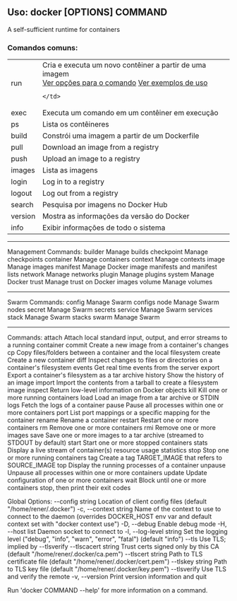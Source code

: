 
## Uso:  docker [OPTIONS] COMMAND

A self-sufficient runtime for containers

### Comandos comuns:
<table>
  <tr>
    <td>run</td>
    <td>
      Cria e executa um novo contêiner a partir de uma imagem
      <br/><a href="./logs.md">Ver opções para o comando</a>
      <a href="./logs.md">Ver exemplos de uso</a>
      
    </td>
  </tr>
  <tr>
    <td>exec</td>
    <td>Executa um comando em um contêiner em execução</td>
  </tr>
  <tr>
    <td>ps</td>
    <td>Lista os contêineres</td>
  </tr>
  <tr>
    <td>build</td>
    <td>Constrói uma imagem a partir de um Dockerfile</td>
  </tr>
  <tr>
    <td>pull</td>
    <td>Download an image from a registry</td>
  </tr>
  <tr>
    <td>push</td>
    <td>Upload an image to a registry</td>
  </tr>
  <tr>
    <td>images</td>
    <td>Lista as imagens</td>
  </tr>
  <tr>
    <td>login</td>
    <td>Log in to a registry</td>
  </tr>
  <tr>
    <td>logout</td>
    <td>Log out from a registry</td>
  </tr>
  <tr>
    <td>search</td>
      <td>Pesquisa por imagens no Docker Hub</td>
  </tr>
  <tr>
    <td>version</td>
    <td>Mostra as informações da versão do Docker</td>
  </tr>
  <tr>
    <td>info</td>
    <td>Exibir informações de todo o sistema</td>
  </tr>
</table>



---
   

Management Commands:
  builder     Manage builds
  checkpoint  Manage checkpoints
  container   Manage containers
  context     Manage contexts
  image       Manage images
  manifest    Manage Docker image manifests and manifest lists
  network     Manage networks
  plugin      Manage plugins
  system      Manage Docker
  trust       Manage trust on Docker images
  volume      Manage volumes
  
---
Swarm Commands:
  config      Manage Swarm configs
  node        Manage Swarm nodes
  secret      Manage Swarm secrets
  service     Manage Swarm services
  stack       Manage Swarm stacks
  swarm       Manage Swarm

---

Commands:
  attach      Attach local standard input, output, and error streams to a running container
  commit      Create a new image from a container's changes
  cp          Copy files/folders between a container and the local filesystem
  create      Create a new container
  diff        Inspect changes to files or directories on a container's filesystem
  events      Get real time events from the server
  export      Export a container's filesystem as a tar archive
  history     Show the history of an image
  import      Import the contents from a tarball to create a filesystem image
  inspect     Return low-level information on Docker objects
  kill        Kill one or more running containers
  load        Load an image from a tar archive or STDIN
  logs        Fetch the logs of a container
  pause       Pause all processes within one or more containers
  port        List port mappings or a specific mapping for the container
  rename      Rename a container
  restart     Restart one or more containers
  rm          Remove one or more containers
  rmi         Remove one or more images
  save        Save one or more images to a tar archive (streamed to STDOUT by default)
  start       Start one or more stopped containers
  stats       Display a live stream of container(s) resource usage statistics
  stop        Stop one or more running containers
  tag         Create a tag TARGET_IMAGE that refers to SOURCE_IMAGE
  top         Display the running processes of a container
  unpause     Unpause all processes within one or more containers
  update      Update configuration of one or more containers
  wait        Block until one or more containers stop, then print their exit codes

Global Options:
      --config string      Location of client config files (default "/home/rener/.docker")
  -c, --context string     Name of the context to use to connect to the daemon (overrides DOCKER_HOST env var
                           and default context set with "docker context use")
  -D, --debug              Enable debug mode
  -H, --host list          Daemon socket to connect to
  -l, --log-level string   Set the logging level ("debug", "info", "warn", "error", "fatal") (default "info")
      --tls                Use TLS; implied by --tlsverify
      --tlscacert string   Trust certs signed only by this CA (default "/home/rener/.docker/ca.pem")
      --tlscert string     Path to TLS certificate file (default "/home/rener/.docker/cert.pem")
      --tlskey string      Path to TLS key file (default "/home/rener/.docker/key.pem")
      --tlsverify          Use TLS and verify the remote
  -v, --version            Print version information and quit

Run 'docker COMMAND --help' for more information on a command.
